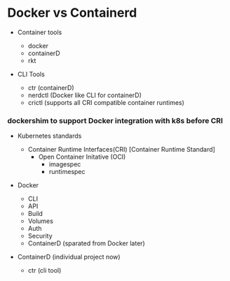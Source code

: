 # Docker vs Containerd

* Container tools
    * docker
    * containerD
    * rkt

* CLI Tools
    * ctr (containerD)
    * nerdctl (Docker like CLI for containerD)
    * crictl (supports all CRI compatible container runtimes)

### dockershim to support Docker integration with k8s before CRI

* Kubernetes standards
    * Container Runtime Interfaces(CRI) [Container Runtime Standard]
        * Open Container Initative (OCI)
            * imagespec
            * runtimespec

* Docker
    * CLI
    * API
    * Build
    * Volumes
    * Auth
    * Security
    * ContainerD (sparated from Docker later)

* ContainerD (individual project now)
    * ctr (cli tool)